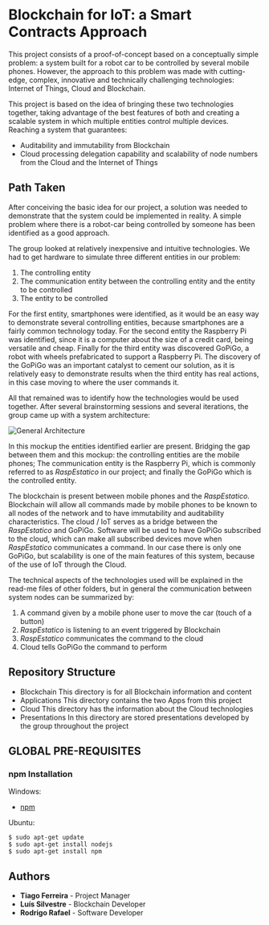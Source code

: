 # Blockchain for IoT: a Smart Contracts Approach

This project consists of a proof-of-concept based on a conceptually simple problem: a system built for a robot car to be controlled by several mobile phones. However, the approach to this problem was made with cutting-edge, complex, innovative and technically challenging technologies: Internet of Things, Cloud and Blockchain.

This project is based on the idea of bringing these two technologies together, taking advantage of the best features of both and creating a scalable system in which multiple entities control multiple devices. Reaching a system that guarantees:
  * Auditability and immutability from Blockchain
  * Cloud processing delegation capability and scalability of node numbers from the Cloud and the Internet of Things

## Path Taken

After conceiving the basic idea for our project, a solution was needed to demonstrate that the system could be implemented in reality. A simple problem where there is a robot-car being controlled by someone has been identified as a good approach.

The group looked at relatively inexpensive and intuitive technologies. We had to get hardware to simulate three different entities in our problem:
1. The controlling entity
1. The communication entity between the controlling entity and the entity to be controlled
1. The entity to be controlled

For the first entity, smartphones were identified, as it would be an easy way to demonstrate several controlling entities, because smartphones are a fairly common technology today. For the second entity the Raspberry Pi was identified, since it is a computer about the size of a credit card, being versatile and cheap. Finally for the third entity was discovered GoPiGo, a robot with wheels prefabricated to support a Raspberry Pi. The discovery of the GoPiGo was an important catalyst to cement our solution, as it is relatively easy to demonstrate results when the third entity has real actions, in this case moving to where the user commands it.

All that remained was to identify how the technologies would be used together. After several brainstorming sessions and several iterations, the group came up with a system architecture:

![General Architecture](https://gitlab.com/fikalab/blockchain-for-iot/blob/master/Cloud/Images/image1.png "General Architecture")

In this mockup the entities identified earlier are present. Bridging the gap between them and this mockup: the controlling entities are the mobile phones; The communication entity is the Raspberry Pi, which is commonly referred to as *RaspEstatico* in our project; and finally the GoPiGo which is the controlled entity.

The blockchain is present between mobile phones and  the *RaspEstatico*. Blockchain will allow all commands made by mobile phones to be known to all nodes of the network and to have immutability and auditability characteristics. The cloud / IoT serves as a bridge between the *RaspEstatico* and GoPiGo. Software will be used to have GoPiGo subscribed to the cloud, which can make all subscribed devices move when *RaspEstatico* communicates a command. In our case there is only one GoPiGo, but scalability is one of the main features of this system, because of the use of IoT through the Cloud.

The technical aspects of the technologies used will be explained in the read-me files of other folders, but in general the communication between system nodes can be summarized by:
1. A command given by a mobile phone user to move the car (touch of a button)
1. *RaspEstatico* is listening to an event triggered by Blockchain
1. *RaspEstatico* communicates the command to the cloud 
1. Cloud tells GoPiGo the command to perform

## Repository Structure

* Blockchain
This directory is for all Blockchain information and content
* Applications
This directory contains the two Apps from this project
* Cloud
This directory has the information about the Cloud technologies
* Presentations 
In this directory are stored presentations developed by the group throughout the project

## GLOBAL PRE-REQUISITES

### npm Installation

Windows:

* [npm](https://www.npmjs.com/get-npm)

Ubuntu:

```
$ sudo apt-get update
$ sudo apt-get install nodejs
$ sudo apt-get install npm
```

## Authors

* **Tiago Ferreira** - Project Manager
* **Luís Silvestre** - Blockchain Developer
* **Rodrigo Rafael** - Software Developer
